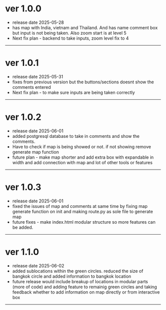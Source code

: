 # ver 1.0.0 
- release date 2025-05-28
- has map with India, vietnam and Thailand. And has name comment box but input is not being taken. Also zoom start is at level 5
- Next fix plan - backend to take inputs, zoom level fix to 4
---

# ver 1.0.1
- release date 2025-05-31
- fixes from previous version but the buttons/sections doesnt show the comments entered
- Next fix plan - to make sure inputs are being taken correctly
---

# ver 1.0.2
- release date 2025-06-01
- added postgresql database to take in comments and show the comments. 
- Have to check if map is being showed or not. if not showing remove generate map function
- future plan - make map shorter and add extra box with expandable in width and add connection with map and lot of other tools or features
---

# ver 1.0.3
- release date 2025-06-01
- fixed the issues of map and comments at same time by fixing map generate function on init and making route.py as sole file to generate map
- future fixes - make index.html modular structure so more features can be added.
---

# ver 1.1.0
- release date 2025-06-02
- added sublocations within the green circles. reduced the size of bangkok circle and added information to bangkok location
- future release would include breakup of locations in modular parts (more of code) and adding feature to remainig green circles and taking feedback whether to add information on map directly or from interactive box
---

